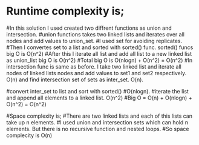 # Runtime complexity is;
#In this solution I used created two diffrent functions as union and intersection.
#union functions takes two linked lists and iterates over all nodes and add values to union_set.
#I used set for avoiding replicates. 
#Then I convertes set to a list and sorted with sorted() func. sorted() funcs big O is O(n^2)
#After this I iterate all list and add all list to a new linked list as union_list big O is O(n^2)
#Total big O is O(nlogn) + O(n^2) = O(n^2)
#In intersection func is same as before. I take two linked list and iterate all nodes of linked lists nodes and add values to set1 and set2 respectively. O(n)
and find intersection set of sets as inter_set.
O(n).

#convert inter_set to list and sort with sorted()
#O(nlogn).
#iterate the list and append all elements to a linked list. O(n^2)
#Big O = O(n) + O(nlogn) + O(n^2) = O(n^2)



#Space complexity is;
#There are two linked lists and each of this lists can take up n elements.
#I used union and intersection sets which can hold n elements. But there is no recursive function and nested loops.
#So space complecity is O(n)